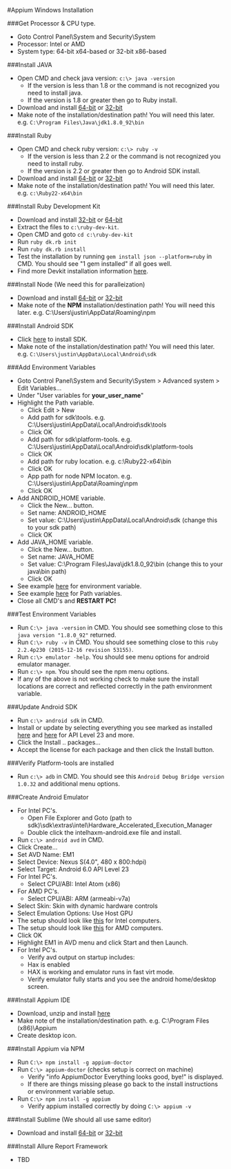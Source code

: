 #Appium Windows Installation

###Get Processor & CPU type.
* Goto Control Panel\System and Security\System
* Processor: Intel or AMD
* System type: 64-bit x64-based or 32-bit x86-based

###Install JAVA
* Open CMD and check java version: `c:\> java -version`
	* If the version is less than 1.8 or the command is not recognized you need to install java.
	* If the version is 1.8 or greater then go to Ruby install.
* Download and install [64-bit](http://download.oracle.com/otn-pub/java/jdk/8u91-b15/jdk-8u91-windows-x64.exe) or [32-bit](http://download.oracle.com/otn-pub/java/jdk/8u91-b15/jdk-8u91-windows-i586.exe)
* Make note of the installation/destination path! You will need this later. e.g. `C:\Program Files\Java\jdk1.8.0_92\bin`

###Install Ruby
* Open CMD and check ruby version: `c:\> ruby -v`
	* If the version is less than 2.2 or the command is not recognized you need to install ruby.
	* If the version is 2.2 or greater then go to Android SDK install.
* Download and install [64-bit](http://dl.bintray.com/oneclick/rubyinstaller/rubyinstaller-2.2.4-x64.exe) or [32-bit](http://dl.bintray.com/oneclick/rubyinstaller/rubyinstaller-2.2.4.exe)
* Make note of the installation/destination path! You will need this later. e.g. `c:\Ruby22-x64\bin`

###Install Ruby Development Kit
* Download and install [32-bit](http://dl.bintray.com/oneclick/rubyinstaller/DevKit-mingw64-32-4.7.2-20130224-1151-sfx.exe) or [64-bit](http://dl.bintray.com/oneclick/rubyinstaller/DevKit-mingw64-64-4.7.2-20130224-1432-sfx.exe)
* Extract the files to `c:\ruby-dev-kit`.
* Open CMD and goto `cd c:\ruby-dev-kit`
* Run `ruby dk.rb init`
* Run `ruby dk.rb install`
* Test the installation by running `gem install json --platform=ruby` in CMD. You should see "1 gem installed" if all goes well.
* Find more Devkit installation information [here](https://github.com/oneclick/rubyinstaller/wiki/Development-Kit).

###Install Node (We need this for paralleization)
* Download and install [64-bit](https://nodejs.org/dist/v4.4.5/node-v4.4.5-x64.msi) or [32-bit](https://nodejs.org/dist/v4.4.5/node-v4.4.5-x86.msi)
* Make note of the **NPM** installation/destination path! You will need this later. e.g. C:\Users\justin\AppData\Roaming\npm

###Install Android SDK
* Click [here](https://dl.google.com/android/installer_r24.4.1-windows.exe) to install SDK.
* Make note of the installation/destination path! You will need this later. e.g. `C:\Users\justin\AppData\Local\Android\sdk`

###Add Environment Variables
* Goto Control Panel\System and Security\System > Advanced system > Edit Variables...
* Under "User variables for **your_user_name**"
* Highlight the Path variable.
	* Click Edit > New
	* Add path for sdk\tools. e.g. C:\Users\justin\AppData\Local\Android\sdk\tools
	* Click OK
	* Add path for sdk\platform-tools. e.g. C:\Users\justin\AppData\Local\Android\sdk\platform-tools
	* Click OK
	* Add path for ruby location. e.g. c:\Ruby22-x64\bin
	* Click OK
	* App path for node NPM locaton. e.g. C:\Users\justin\AppData\Roaming\npm
	* Click OK
* Add ANDROID_HOME variable.
	* Click the New... button.
	* Set name: ANDROID_HOME
	* Set value: C:\Users\justin\AppData\Local\Android\sdk (change this to your sdk path)
	* Click OK
* Add JAVA_HOME variable.
	* Click the New... button.
	* Set name: JAVA_HOME
	* Set value: C:\Program Files\Java\jdk1.8.0_92\bin (change this to your java\bin path)
	* Click OK
* See example [here](https://dl.dropboxusercontent.com/u/210767372/Environment%20Variables.PNG) for environment variable.
* See example [here](https://dl.dropboxusercontent.com/u/210767372/User%20Path%20Env%20Variables.PNG) for Path variables.
* Close all CMD's and **RESTART PC!**

###Test Environment Variables
* Run `C:\> java -version` in CMD. You should see something close to this `java version "1.8.0_92"` returned.
* Run `C:\> ruby -v` in CMD. You should see something close to this `ruby 2.2.4p230 (2015-12-16 revision 53155)`.
* Run `c:\> emulator -help`. You should see menu options for android emulator manager.
* Run `c:\> npm`. You should see the npm menu options.
* If any of the above is not working check to make sure the install locations are correct and reflected correctly in the path environment variable.

###Update Android SDK
* Run `c:\> android sdk` in CMD.
* Install or update by selecting everything you see marked as installed [here](https://dl.dropboxusercontent.com/u/210767372/SDK%20Manager%201.PNG) and [here](https://dl.dropboxusercontent.com/u/210767372/SDK%20Manager%202.PNG) for API Level 23 and more.
* Click the Install .. packages...
* Accept the license for each package and then click the Install button.

###Verify Platform-tools are installed
* Run `c:\> adb` in CMD. You should see this `Android Debug Bridge version 1.0.32` and additional menu options.

###Create Android Emulator
* For Intel PC's.
	* Open File Explorer and Goto (path to sdk)\sdk\extras\intel\Hardware_Accelerated_Execution_Manager
	* Double click the intelhaxm-android.exe file and install.
* Run `c:\> android avd` in CMD.
* Click Create...
* Set AVD Name: EM1
* Select Device: Nexus S(4.0", 480 x 800:hdpi)
* Select Target: Android 6.0 API Level 23
* For Intel PC's.
	* Select CPU/ABI: Intel Atom (x86)
* For AMD PC's.
	* Select CPU/ABI: ARM (armeabi-v7a)
* Select Skin: Skin with dynamic hardware controls
* Select Emulation Options: Use Host GPU
* The setup should look like [this](https://dl.dropboxusercontent.com/u/210767372/emulator%20setup.PNG) for Intel computers.
* The setup should look like [this](https://dl.dropboxusercontent.com/u/210767372/emulator%20setup%20amd.PNG) for AMD computers.
* Click OK
* Highlight EM1 in AVD menu and click Start and then Launch.
* For Intel PC's.
	* Verify avd output on startup includes:
	* Hax is enabled
	* HAX is working and emulator runs in fast virt mode.
	* Verify emulator fully starts and you see the android home/desktop screen.

###Install Appium IDE
* Download, unzip and install [here](https://bitbucket.org/appium/appium.app/downloads/AppiumForWindows.zip)
* Make note of the installation/destination path. e.g. C:\Program Files (x86)\Appium
* Create desktop icon.

###Install Appium via NPM
* Run `C:\> npm install -g appium-doctor`
* Run `C:\> appium-doctor` (checks setup is correct on machine)
	*  	Verify "info AppiumDoctor Everything looks good, bye!" is displayed.
	* If there are things missing please go back to the install instructions or environment variable setup.
* Run `C:\> npm install -g appium`
	* Verify appium installed correctly by doing `C:\> appium -v`

###Install Sublime (We should all use same editor)
* Download and install [64-bit](https://download.sublimetext.com/Sublime%20Text%20Build%203114%20x64%20Setup.exe) or [32-bit](https://download.sublimetext.com/Sublime%20Text%20Build%203114%20Setup.exe)

###Install Allure Report Framework
* TBD


